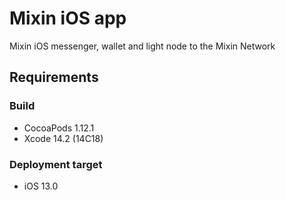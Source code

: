 # Mixin iOS app
Mixin iOS messenger, wallet and light node to the Mixin Network

## Requirements

### Build
- CocoaPods 1.12.1 
- Xcode 14.2 (14C18)

### Deployment target
- iOS 13.0
